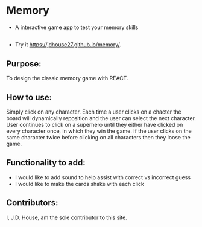 # Memory
* A interactive game app to test your memory skills

##
* Try it https://jdhouse27.github.io/memory/.

## Purpose:
To design the classic memory game with REACT.

## How to use:
Simply click on any character.  Each time a user clicks on a chacter the board will dynamically reposition and the user can select the next character.  User continues to click on a superhero until they either have clicked on every character once, in which they win the game.  If the user clicks on the same character twice before clicking on all characters then they loose the game.

## Functionality to add:
* I would like to add sound to help assist with correct vs incorrect guess
* I would like to make the cards shake with each click

## Contributors:
I, J.D. House, am the sole contributor to this site.
